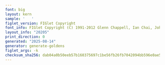 ```yaml
---
font: big
layout: kern
sample: '   '
figlet_version: FIGlet Copyright
font_info: FIGlet Copyright (C) 1991-2012 Glenn Chappell, Ian Chai, John Cowan,
layout_info: "20205"
print_direction: 0
generated: "2025-08-14"
generator: generate-goldens
figlet_args: -k
checksum_sha256: dab04a0b50eeb57b160375697c1be56fb26fb7042094bb596e0ae5eef775ec64
---
```


```text
   
   
   
   
   
   
   
   
```
